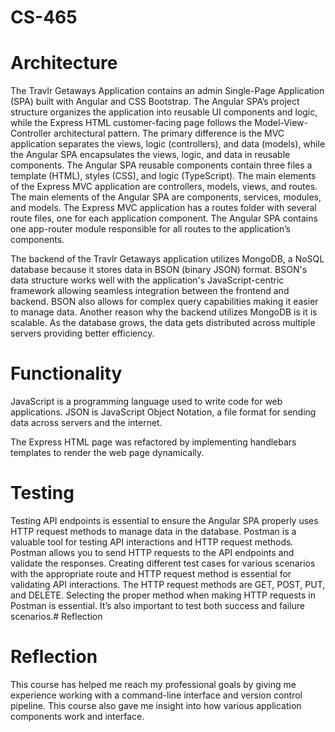 # CS-465

# Architecture

The Travlr Getaways Application contains an admin Single-Page Application (SPA) built with Angular and CSS Bootstrap. The Angular SPA’s project structure organizes the application into reusable UI components and logic, while the Express HTML customer-facing page follows the Model-View-Controller architectural pattern. The primary difference is the MVC application separates the views, logic (controllers), and data (models), while the Angular SPA encapsulates the views, logic, and data in reusable components. The Angular SPA reusable components contain three files a template (HTML), styles (CSS), and logic (TypeScript). The main elements of the Express MVC application are controllers, models, views, and routes. The main elements of the Angular SPA are components, services, modules, and models. The Express MVC application has a routes folder with several route files, one for each application component. The Angular SPA contains one app-router module responsible for all routes to the application’s components.

The backend of the Travlr Getaways application utilizes MongoDB, a NoSQL database because it stores data in BSON (binary JSON) format. BSON's data structure works well with the application's JavaScript-centric framework allowing seamless integration between the frontend and backend. BSON also allows for complex query capabilities making it easier to manage data. Another reason why the backend utilizes MongoDB is it is scalable. As the database grows, the data gets distributed across multiple servers providing better efficiency.

# Functionality

JavaScript is a programming language used to write code for web applications. JSON is JavaScript Object Notation, a file format for sending data across servers and the internet.

The Express HTML page was refactored by implementing handlebars templates to render the web page dynamically.

# Testing

Testing API endpoints is essential to ensure the Angular SPA properly uses HTTP request methods to manage data in the database. Postman is a valuable tool for testing API interactions and HTTP request methods. Postman allows you to send HTTP requests to the API endpoints and validate the responses. Creating different test cases for various scenarios with the appropriate route and HTTP request method is essential for validating API interactions. The HTTP request methods are GET, POST, PUT, and DELETE. Selecting the proper method when making HTTP requests in Postman is essential. It’s also important to test both success and failure scenarios.# Reflection

# Reflection

This course has helped me reach my professional goals by giving me experience working with a command-line interface and version control pipeline. This course also gave me insight into how various application components work and interface. 
